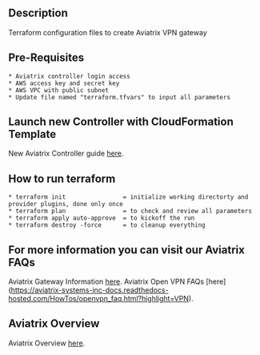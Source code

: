 Description
-----------
  Terraform configuration files to create Aviatrix VPN gateway

Pre-Requisites
--------------
    * Aviatrix controller login access
    * AWS access key and secret key
    * AWS VPC with public subnet
    * Update file named "terraform.tfvars" to input all parameters

Launch new Controller with CloudFormation Template
--------------------------------------------------
New Aviatrix Controller guide [here](http://docs.aviatrix.com/StartUpGuides/aviatrix-cloud-controller-startup-guide.html#launch-the-controller-with-cloudformation-template).

How to run terraform
--------------------
    * terraform init                = initialize working directorty and provider plugins, done only once 
    * terraform plan                = to check and review all parameters
    * terraform apply auto-approve  = to kickoff the run
    * terraform destroy -force      = to cleanup everything 

For more information you can visit our Aviatrix FAQs
----------------------------------------------------
Aviatrix Gateway Information [here](http://docs.aviatrix.com/HowTos/gateway.html).
Aviatrix Open VPN FAQs [here] (https://aviatrix-systems-inc-docs.readthedocs-hosted.com/HowTos/openvpn_faq.html?highlight=VPN).

Aviatrix Overview
-----------------
Aviatrix Overview [here](http://docs.aviatrix.com/StartUpGuides/aviatrix_overview.html).

